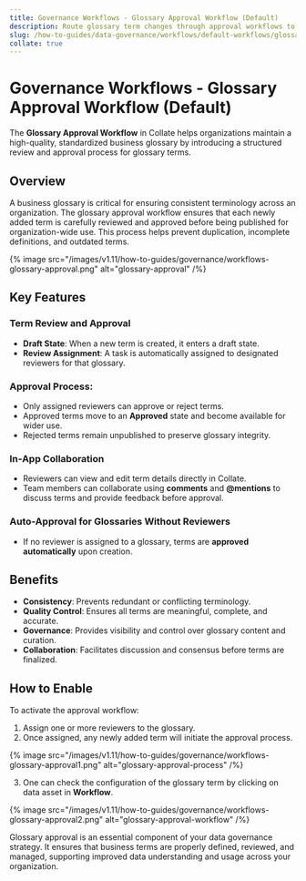 ```yaml
---
title: Governance Workflows - Glossary Approval Workflow (Default)
description: Route glossary term changes through approval workflows to maintain review, traceability, and publishing control.
slug: /how-to-guides/data-governance/workflows/default-workflows/glossary-approval
collate: true
---
```


# Governance Workflows - Glossary Approval Workflow (Default)

The **Glossary Approval Workflow** in Collate helps organizations maintain a high-quality, standardized business glossary by introducing a structured review and approval process for glossary terms.

## Overview

A business glossary is critical for ensuring consistent terminology across an organization. The glossary approval workflow ensures that each newly added term is carefully reviewed and approved before being published for organization-wide use. This process helps prevent duplication, incomplete definitions, and outdated terms.

{% image src="/images/v1.11/how-to-guides/governance/workflows-glossary-approval.png" alt="glossary-approval" /%}

## Key Features

### Term Review and Approval

- **Draft State**: When a new term is created, it enters a draft state.
- **Review Assignment**: A task is automatically assigned to designated reviewers for that glossary.

### Approval Process:

- Only assigned reviewers can approve or reject terms.
- Approved terms move to an **Approved** state and become available for wider use.
- Rejected terms remain unpublished to preserve glossary integrity.

### In-App Collaboration

- Reviewers can view and edit term details directly in Collate.
- Team members can collaborate using **comments** and **@mentions** to discuss terms and provide feedback before approval.

### Auto-Approval for Glossaries Without Reviewers

- If no reviewer is assigned to a glossary, terms are **approved automatically** upon creation.

## Benefits

- **Consistency**: Prevents redundant or conflicting terminology.
- **Quality Control**: Ensures all terms are meaningful, complete, and accurate.
- **Governance**: Provides visibility and control over glossary content and curation.
- **Collaboration**: Facilitates discussion and consensus before terms are finalized.

## How to Enable

To activate the approval workflow:

1. Assign one or more reviewers to the glossary.
2. Once assigned, any newly added term will initiate the approval process.

{% image src="/images/v1.11/how-to-guides/governance/workflows-glossary-approval1.png" alt="glossary-approval-process" /%}

3. One can check the configuration of the glossary term by clicking on data asset in **Workflow**.

{% image src="/images/v1.11/how-to-guides/governance/workflows-glossary-approval2.png" alt="glossary-approval-workflow" /%}

Glossary approval is an essential component of your data governance strategy. It ensures that business terms are properly defined, reviewed, and managed, supporting improved data understanding and usage across your organization.
